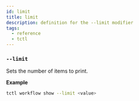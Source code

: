 ```yaml
---
id: limit
title: limit
description: definition for the --limit modifier
tags:
  - reference
  - tctl
---
```


### `--limit`

Sets the number of items to print.

**Example**

```bash
tctl workflow show --limit <value>
```
